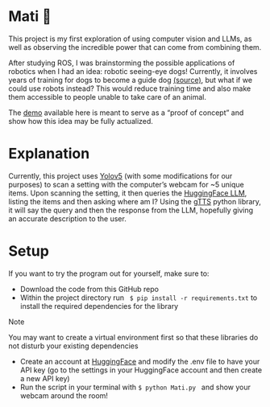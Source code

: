 # Mati 🧿

This project is my first exploration of using computer vision and LLMs, as well as observing the incredible power that can come from combining them. 

After studying ROS, I was brainstorming the possible applications of robotics when I had an idea: robotic seeing-eye dogs! Currently, it involves years of training for dogs to become a guide dog [(source)](https://www.cnib.ca/en/blog/inside-scoop-what-it-takes-train-guide-dog?region=bc#:~:text=Each%20dog%20that%20comes%20into,involves%20three%20years%20of%20training), but what if we could use robots instead? This would reduce training time and also make them accessible to people unable to take care of an animal.

The [demo](https://www.youtube.com/watch?v=HxpIs5khI1I) available here is meant to serve as a “proof of concept” and show how this idea may be fully actualized. 

# Explanation

Currently, this project uses [Yolov5](https://github.com/ultralytics/yolov5) (with some modifications for our purposes) to scan a setting with the computer’s webcam for ~5 unique items. Upon scanning the setting, it then queries the [HuggingFace LLM](https://huggingface.co/), listing the items and then asking where am I? Using the [gTTS](https://pypi.org/project/gTTS/) python library, it will say the query and then the response from the LLM, hopefully giving an accurate description to the user.

# Setup

If you want to try the program out for yourself, make sure to:

* Download the code from this GitHub repo
* Within the project directory run ``` $ pip install -r requirements.txt``` to install the required dependencies for the library
>[!NOTE]
>You may want to create a virtual environment first so that these libraries do not disturb your 
existing dependencies
* Create an account at [HuggingFace](https://huggingface.co/) and modify the .env file to have your API key (go to the settings in your HuggingFace account and then create a new API key)
* Run the script in your terminal with ```$ python Mati.py ``` and show your webcam around the room!
